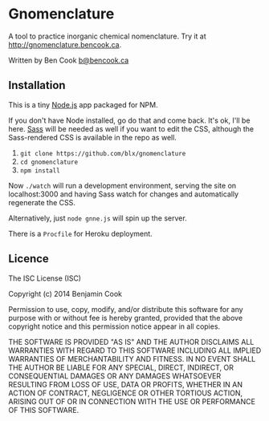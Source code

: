 # Gnomenclature

A tool to practice inorganic chemical nomenclature.
Try it at http://gnomenclature.bencook.ca.

Written by Ben Cook <b@bencook.ca>

## Installation

This is a tiny [Node.js](https://nodejs.org) app packaged for NPM.

If you don't have Node installed, go do that and come back. It's ok, I'll be here.
[Sass](http://sass-lang.com) will be needed as well if you want to edit the CSS,
although the Sass-rendered CSS is available in the repo as well.

1. `git clone https://github.com/blx/gnomenclature`
2. `cd gnomenclature`
3. `npm install`

Now `./watch` will run a development environment, serving the site on localhost:3000
and having Sass watch for changes and automatically regenerate the CSS.

Alternatively, just `node gnne.js` will spin up the server.

There is a `Procfile` for Heroku deployment.

## Licence
The ISC License (ISC)

Copyright (c) 2014 Benjamin Cook

Permission to use, copy, modify, and/or distribute this software for any purpose with or without fee
is hereby granted, provided that the above copyright notice and this permission notice appear in all 
copies.

THE SOFTWARE IS PROVIDED "AS IS" AND THE AUTHOR DISCLAIMS ALL WARRANTIES WITH REGARD TO THIS SOFTWARE 
INCLUDING ALL IMPLIED WARRANTIES OF MERCHANTABILITY AND FITNESS. IN NO EVENT SHALL THE AUTHOR BE 
LIABLE FOR ANY SPECIAL, DIRECT, INDIRECT, OR CONSEQUENTIAL DAMAGES OR ANY DAMAGES WHATSOEVER RESULTING 
FROM LOSS OF USE, DATA OR PROFITS, WHETHER IN AN ACTION OF CONTRACT, NEGLIGENCE OR OTHER TORTIOUS 
ACTION, ARISING OUT OF OR IN CONNECTION WITH THE USE OR PERFORMANCE OF THIS SOFTWARE.
